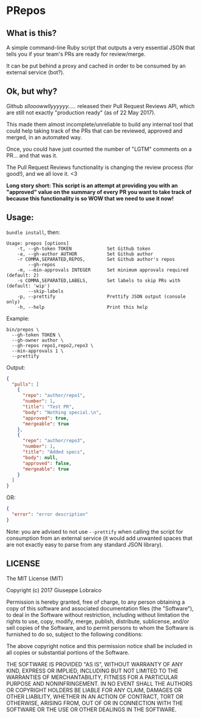 # PRepos

## What is this?

A simple command-line Ruby script that outputs a very essential JSON that tells you if your team's PRs are ready for review/merge.

It can be put behind a proxy and cached in order to be consumed by an external service (bot?).

## Ok, but why?

Github *sllooowwllyyyyyy.....* released their Pull Request Reviews API, which are still not exactly "production ready" (as of 22 May 2017).

This made them almost incomplete/unreliable to build any internal tool that could help taking track of the PRs that can be reviewed, approved and merged, in an automated way.

Once, you could have just counted the number of "LGTM" comments on a PR... and that was it.

The Pull Request Reviews functionality is changing the review process (for good!), and we all love it. <3

**Long story short: This script is an attempt at providing you with an "approved" value on the summary of every PR you want to take track of because this functionality is so WOW that we need to use it now!**

## Usage:

`bundle install`, then:

```
Usage: prepos [options]
    -t, --gh-token TOKEN             Set Github token
    -a, --gh-author AUTHOR           Set Github author
    -r COMMA,SEPARATED,REPOS,        Set Github author's repos
        --gh-repos
    -m, --min-approvals INTEGER      Set minimum approvals required (default: 2)
    -s COMMA,SEPARATED,LABELS,       Set labels to skip PRs with (default: 'wip')
        --skip-labels
    -p, --prettify                   Prettify JSON output (console only)
    -h, --help                       Print this help
```

Example:

```
bin/prepos \
  --gh-token TOKEN \
  --gh-owner author \
  --gh-repos repo1,repo2,repo3 \
  --min-approvals 1 \
  --prettify
```

Output:

```json
{
  "pulls": [
    {
      "repo": "author/repo1",
      "number": 1,
      "title": "Test PR",
      "body": "Nothing special.\n",
      "approved": true,
      "mergeable": true
    },
    {
      "repo": "author/repo3",
      "number": 1,
      "title": "Added specs",
      "body": null,
      "approved": false,
      "mergeable": true
    }
  ]
}
```

OR:

```json
{
  "error": "error description"
}
```

Note: you are advised to not use `--prettify` when calling the script for consumption from an external service (it would add unwanted spaces that are not exactly easy to parse from any standard JSON library).

## LICENSE
The MIT License (MIT)

Copyright (c) 2017 Giuseppe Lobraico

Permission is hereby granted, free of charge, to any person obtaining a copy
of this software and associated documentation files (the "Software"), to deal
in the Software without restriction, including without limitation the rights
to use, copy, modify, merge, publish, distribute, sublicense, and/or sell
copies of the Software, and to permit persons to whom the Software is
furnished to do so, subject to the following conditions:

The above copyright notice and this permission notice shall be included in
all copies or substantial portions of the Software.

THE SOFTWARE IS PROVIDED "AS IS", WITHOUT WARRANTY OF ANY KIND, EXPRESS OR
IMPLIED, INCLUDING BUT NOT LIMITED TO THE WARRANTIES OF MERCHANTABILITY,
FITNESS FOR A PARTICULAR PURPOSE AND NONINFRINGEMENT. IN NO EVENT SHALL THE
AUTHORS OR COPYRIGHT HOLDERS BE LIABLE FOR ANY CLAIM, DAMAGES OR OTHER
LIABILITY, WHETHER IN AN ACTION OF CONTRACT, TORT OR OTHERWISE, ARISING FROM,
OUT OF OR IN CONNECTION WITH THE SOFTWARE OR THE USE OR OTHER DEALINGS IN
THE SOFTWARE.
